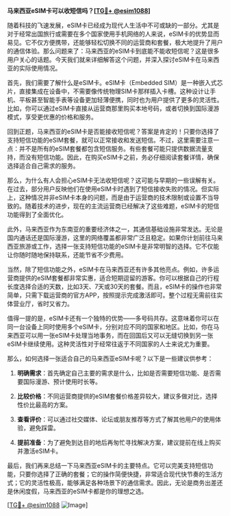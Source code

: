 **马来西亚eSIM卡可以收短信吗？[[TG💪+ @esim1088](https://t.me/s/esim1088)]**

随着科技的飞速发展，eSIM卡已经成为现代人生活中不可或缺的一部分。尤其是对于经常出国旅行或需要在多个国家使用手机网络的人来说，eSIM卡的优势显而易见。它不仅方便携带，还能够轻松切换不同的运营商和套餐，极大地提升了用户的通信体验。那么问题来了：马来西亚的eSIM卡到底能不能收短信呢？这是很多用户关心的话题。今天我们就来详细解答这个问题，并深入探讨eSIM卡在马来西亚的实际使用情况。

首先，我们需要了解什么是eSIM卡。eSIM卡（Embedded SIM）是一种嵌入式芯片，直接集成在设备中，不需要像传统物理SIM卡那样插入卡槽。这种设计让手机、平板甚至智能手表等设备更加轻薄便携，同时也为用户提供了更多的灵活性。比如，你可以通过eSIM卡直接从运营商那里购买本地号码，或者切换到国际漫游模式，享受更优惠的价格和服务。

回到正题，马来西亚的eSIM卡是否能接收短信呢？答案是肯定的！只要你选择了支持短信功能的eSIM套餐，就可以正常接收和发送短信。不过，这里需要注意一点：并不是所有的eSIM套餐都包含短信服务。有些套餐可能只提供数据流量支持，而没有短信功能。因此，在购买eSIM卡之前，务必仔细阅读套餐详情，确保选择适合自己需求的服务。

那么，为什么有人会担心eSIM卡无法收短信呢？这可能与早期的一些误解有关。在过去，部分用户反映他们在使用eSIM卡时遇到了短信接收失败的情况。但实际上，这种情况并非eSIM卡本身的问题，而是由于运营商的技术限制或设置不当导致的。随着技术的进步，现在的主流运营商已经解决了这些难题，eSIM卡的短信功能得到了全面优化。

此外，马来西亚作为东南亚的重要经济体之一，其通信基础设施非常发达。无论是国内通话还是国际漫游，这里的网络覆盖都非常广泛且稳定。如果你计划前往马来西亚旅游或工作，选择一张支持短信功能的eSIM卡是非常明智的选择。它不仅能让你随时随地保持联系，还能节省不少费用。

当然，除了短信功能之外，eSIM卡在马来西亚还有许多其他亮点。例如，许多运营商提供的eSIM套餐都非常实惠，适合短期逗留的游客。你可以根据自己的行程长度选择合适的天数，比如3天、7天或30天的套餐。而且，eSIM卡的操作也非常简单，只需下载运营商的官方APP，按照提示完成激活即可。整个过程无需前往实体营业厅，省时又省力。

值得一提的是，eSIM卡还有一个独特的优势——多号码共存。这意味着你可以在同一台设备上同时使用多个eSIM卡，分别对应不同的国家和地区。比如，你在马来西亚可以用一张eSIM卡处理当地事务，而在回国后又可以无缝切换到另一张eSIM卡继续使用。这种灵活性对于经常往返于不同国家的人士来说尤为重要。

那么，如何选择一张适合自己的马来西亚eSIM卡呢？以下是一些建议供参考：

1. **明确需求**：首先确定自己主要的需求是什么，比如是否需要短信功能、是否需要国际漫游、预计使用时长等。
   
2. **比较价格**：不同运营商提供的eSIM套餐价格差异较大，建议多做对比，选择性价比最高的方案。
   
3. **查看评价**：可以通过社交媒体、论坛或朋友推荐等方式了解其他用户的使用体验，避免踩雷。
   
4. **提前准备**：为了避免到达目的地后再匆忙寻找解决方案，建议提前在线上购买并激活eSIM卡。

最后，我们再来总结一下马来西亚eSIM卡的主要特点。它可以完美支持短信功能，只要你选择了正确的套餐；它的操作简便快捷，非常适合现代快节奏的生活方式；它的灵活性极高，能够满足各种场景下的通信需求。因此，无论是商务出差还是休闲度假，马来西亚的eSIM卡都是你的理想之选。

[[TG💪+ @esim1088](https://t.me/s/esim1088) ![Image](https://i.postimg.cc/4NQfJmqS/Snipaste-2025-05-13-00-14-12.png)]